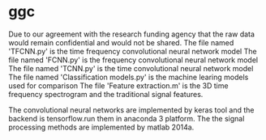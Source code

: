 # ggc
Due to our agreement with the research funding agency that the raw data would remain confidential and would not be shared. 
The file named 'TFCNN.py' is the time frequency convolutional neural network model
The file named 'FCNN.py' is the frequency convolutional neural network model
The file named 'TCNN.py' is the time convolutional neural network model
The file named 'Classification models.py' is the machine learing models used for comparison
The file 'Feature extraction.m' is the 3D time frequency spectrogram and the traditional signal features. 

The convolutional neural networks are implemented by keras tool and the backend is tensorflow.run them in anaconda 3 platform.
The the signal processing methods are implemented by matlab 2014a. 
